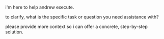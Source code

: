 i'm here to help andrew execute.

to clarify, what is the specific task or question you need assistance with?

please provide more context so i can offer a concrete, step-by-step solution.